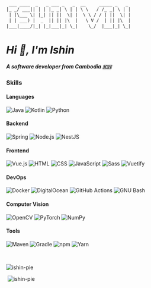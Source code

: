 <!-- ### Hi there 👋 -->

<!--
**ishin-pie/ishin-pie** is a ✨ _special_ ✨ repository because its `README.md` (this file) appears on your GitHub profile.

Here are some ideas to get you started:

- 🔭 I’m currently working on ...
- 🌱 I’m currently learning ...
- 👯 I’m looking to collaborate on ...
- 🤔 I’m looking for help with ...
- 💬 Ask me about ...
- 📫 How to reach me: ...
- 😄 Pronouns: ...
- ⚡ Fun fact: ...
-->

```diff
 ___ ____  _   _ ___ _   _  __     _____ _   _
|_ _/ ___|| | | |_ _| \ | | \ \   / /_ _| \ | |
 | |\___ \| |_| || ||  \| |  \ \ / / | ||  \| |
 | | ___) |  _  || || |\  |   \ V /  | || |\  |
|___|____/|_| |_|___|_| \_|    \_/  |___|_| \_|
```

<h1><i>Hi 👋, I'm Ishin</i></h1>
<h5><i>A software developer from Cambodia 🇰🇭</i></h5>

### Skills

#### Languages

![Java](https://img.shields.io/badge/-Java-black?style=flat-square&logo=java&logoColor=white)
![Kotlin](https://img.shields.io/badge/-Kotlin-black?style=flat-square&logo=kotlin&logoColor=white)
![Python](https://img.shields.io/badge/-Python-black?style=flat-square&logo=python)

#### Backend

![Spring](https://img.shields.io/badge/-Spring-black?style=flat-square&logo=Spring)
![Node.js](https://img.shields.io/badge/-Node.js-black?style=flat-square&logo=Node.js)
![NestJS](https://img.shields.io/badge/-NestJS-black?style=flat-square&logo=NestJS&logoColor=EA2845)

#### Frontend

![Vue.js](https://img.shields.io/badge/-Vue.js-black?style=flat-square&logo=Vue.js)
![HTML](https://img.shields.io/badge/-HTML-black?style=flat-square&logo=HTML5)
![CSS](https://img.shields.io/badge/-CSS-black?style=flat-square&logo=CSS3&logoColor=264de4)
![JavaScript](https://img.shields.io/badge/-JavaScript-black?style=flat-square&logo=javascript)
![Sass](https://img.shields.io/badge/-Sass-black?style=flat-square&logo=Sass)
![Vuetify](https://img.shields.io/badge/-Vuetify-black?style=flat-square&logo=vuetify&logoColor=1867C0)

#### DevOps

![Docker](https://img.shields.io/badge/-Docker-black?style=flat-square&logo=docker)
![DigitalOcean](https://img.shields.io/badge/-DigitalOcean-black?style=flat-square&logo=digitalocean)
![GitHub Actions](https://img.shields.io/badge/-GitHub_Actions-black?style=flat-square&logo=github-actions&logoColor=white)
![GNU Bash](https://img.shields.io/badge/-Bash-black?style=flat-square&logoColor=white&logo=gnu-bash)

#### Computer Vision

![OpenCV](https://img.shields.io/badge/-OpenCV-black?style=flat-square&logo=opencv)
![PyTorch](https://img.shields.io/badge/-PyTorch-black?style=flat-square&logo=pytorch)
![NumPy](https://img.shields.io/badge/-NumPy-black?style=flat-square&logo=numpy)

#### Tools

![Maven](https://img.shields.io/badge/-Maven-black?style=flat-square&logo=apache-maven)
![Gradle](https://img.shields.io/badge/-Gradle-black?style=flat-square&logo=Gradle)
![npm](https://img.shields.io/badge/-npm-black?style=flat-square&logo=npm)
![Yarn](https://img.shields.io/badge/-Yarn-black?style=flat-square&logo=Yarn)

<br />
<p><img src="https://github-readme-stats.vercel.app/api/top-langs?username=ishin-pie&show_icons=true&locale=en&layout=compact&theme=dark&" alt="ishin-pie" /></p>

<p>&nbsp;<img src="https://github-readme-stats.vercel.app/api?username=ishin-pie&count_private=true&show_icons=true&locale=en&theme=dark&hide_rank=true" alt="ishin-pie" /></p>
